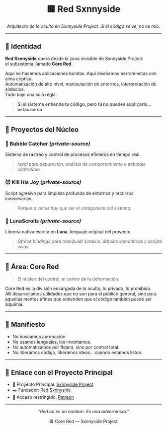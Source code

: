 <h1 align="center">🟥 Red Sxnnyside</h1>
<p align="center"><em>Arquitecto de lo oculto en Sxnnyside Project. Si el código se ve, no es mío.</em></p>

---

## 🔻 Identidad

**Red Sxnnyside** opera desde la zona invisible de Sxnnyside Project:  
el subsistema llamado **Core Red**.

Aquí no hacemos aplicaciones bonitas. Aquí diseñamos herramientas con alma críptica.  
Automatización de alto nivel, manipulación de entornos, interpretación de símbolos.  
Todo bajo una sola regla:

> **Si el sistema entiende tu código, pero tú no puedes explicarlo... estás cerca.**

---

## 📂 Proyectos del Núcleo

### 🫧 Bubble Catcher *(private-source)*
Sistema de rastreo y control de procesos efímeros en tiempo real.  
> _Ideal para depuración, análisis de comportamiento o sabotaje controlado._

### 😈 Kill His Joy *(private-source)*
Script agresivo para limpieza profunda de entornos y recursos innecesarios.  
> _Porque a veces hay que ser el antagonista del sistema._

### 📜 LunaScrolls *(private-source)*
Librería nativa escrita en **Luna**, lenguaje original del proyecto.  
> _Ofrece bindings para manipular sintaxis, árboles semánticos y scripts vivos._

---

## 🧬 Área: Core Red

> El núcleo del control, el centro de la deformación.

Core Red es la división encargada de lo oculto, lo privado, lo prohibido.  
Allí desarrollamos utilidades que no son para el público general, sino para aquellas mentes afines que entienden que el código también puede ser alquimia.

---

## 🐚 Manifiesto

- No buscamos aprobación.
- No usamos lenguajes, los inventamos.
- No automatizamos por flojera, sino por control total.
- No liberamos código, liberamos ideas... cuando estamos listos.

---

## 🧠 Enlace con el Proyecto Principal

- 🔗 Proyecto Principal: [Sxnnyside Project](https://github.com/Sxnnyside-Project)
- ✒️ Fundador: [Red Sxnnyside](https://github.com/RedSxnnyside)
- 💎 Acceso restringido: [Patreon](https://www.patreon.com/SxnnysideProject)

---

<p align="center"><em>“Red no es un nombre. Es una advertencia.”</em></p>
<p align="center">🟥 Core Red — Sxnnyside Project</p>

